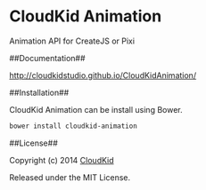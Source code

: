 CloudKid Animation
=================

Animation API for CreateJS or Pixi

##Documentation##

http://cloudkidstudio.github.io/CloudKidAnimation/

##Installation##

CloudKid Animation can be install using Bower.

```bash
bower install cloudkid-animation
```

##License##

Copyright (c) 2014 [CloudKid](http://github.com/cloudkidstudio)

Released under the MIT License.
